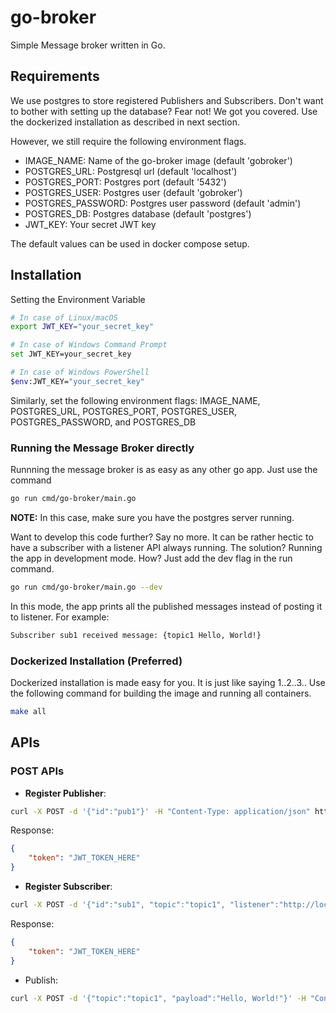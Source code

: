 # go-broker

Simple Message broker written in Go.

## Requirements

We use postgres to store registered Publishers and Subscribers. Don't want to bother with setting up the database? Fear not! We got you covered. Use the dockerized installation as described in next section. 

However, we still require the following environment flags.
- IMAGE_NAME: Name of the go-broker image (default 'gobroker')
- POSTGRES_URL: Postgresql url (default 'localhost')
- POSTGRES_PORT: Postgres port (default '5432')
- POSTGRES_USER: Postgres user (default 'gobroker')
- POSTGRES_PASSWORD: Postgres user password (default 'admin')
- POSTGRES_DB: Postgres database (default 'postgres')
- JWT_KEY: Your secret JWT key

The default values can be used in docker compose setup. 

## Installation

Setting the Environment Variable

```bash
# In case of Linux/macOS
export JWT_KEY="your_secret_key"

# In case of Windows Command Prompt
set JWT_KEY=your_secret_key

# In case of Windows PowerShell
$env:JWT_KEY="your_secret_key"
```

Similarly, set the following environment flags: IMAGE_NAME, POSTGRES_URL, POSTGRES_PORT, POSTGRES_USER, POSTGRES_PASSWORD, and POSTGRES_DB

### Running the Message Broker directly

Runnning the message broker is as easy as any other go app. Just use the command

```bash
go run cmd/go-broker/main.go
```

**NOTE:** In this case, make sure you have the postgres server running. 

Want to develop this code further? Say no more. It can be rather hectic to have a subscriber with a listener API always running. The solution? Running the app in development mode. How? Just add the dev flag in the run command.

```bash
go run cmd/go-broker/main.go --dev
```

In this mode, the app prints all the published messages instead of posting it to listener. For example:

```bash
Subscriber sub1 received message: {topic1 Hello, World!}
```

### Dockerized Installation (Preferred)

Dockerized installation is made easy for you. It is just like saying 1..2..3.. Use the following command for building the image and running all containers.

```bash
make all
```

## APIs

### POST APIs

- **Register Publisher**: 

```bash
curl -X POST -d '{"id":"pub1"}' -H "Content-Type: application/json" http://localhost:8080/register-publisher
```
  Response: 
```json
{
    "token": "JWT_TOKEN_HERE"
}
```

- **Register Subscriber**:

```bash
curl -X POST -d '{"id":"sub1", "topic":"topic1", "listener":"http://localhost:8081/listener"}' -H "Content-Type: application/json" http://localhost:8080/register-subscriber
```

Response:

```json
{
    "token": "JWT_TOKEN_HERE"
}
```

- Publish:

```bash
curl -X POST -d '{"topic":"topic1", "payload":"Hello, World!"}' -H "Content-Type: application/json" -H "Authorization: JWT_TOKEN_HERE" http://localhost:8080/publish
```
